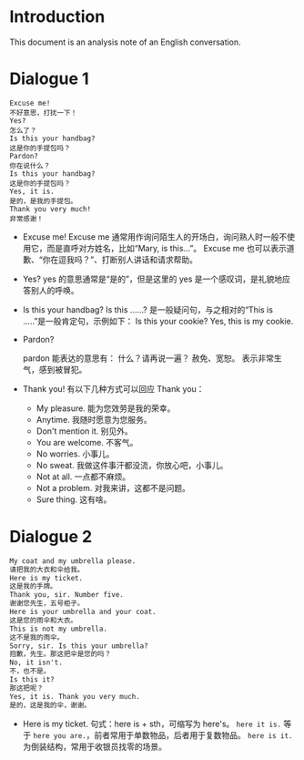 # Introduction

This document is an analysis note of an English conversation.

# Dialogue 1

```text
Excuse me!
不好意思，打扰一下！
Yes?
怎么了？
Is this your handbag?
这是你的手提包吗？
Pardon?
你在说什么？
Is this your handbag?
这是你的手提包吗？
Yes, it is.
是的，是我的手提包。
Thank you very much!
非常感谢！
```

* Excuse me!
    Excuse me 通常用作询问陌生人的开场白，询问熟人时一般不使用它，而是直呼对方姓名，比如“Mary, is this...”。
    Excuse me 也可以表示道歉、“你在逗我吗？”、打断别人讲话和请求帮助。

* Yes?
    yes 的意思通常是“是的”，但是这里的 yes 是一个感叹词，是礼貌地应答别人的呼唤。
    
* Is this your handbag?
    Is this ......? 是一般疑问句，与之相对的“This is .....”是一般肯定句，示例如下：
    Is this your cookie?
    Yes, this is my cookie.
    
* Pardon?

    pardon 能表达的意思有：
    什么？请再说一遍？
    赦免、宽恕。
    表示非常生气，感到被冒犯。

* Thank you!
    有以下几种方式可以回应 Thank you：

    * My pleasure.
        能为您效劳是我的荣幸。
    * Anytime.
        我随时愿意为您服务。
    * Don't mention it.
        别见外。
    * You are welcome.
        不客气。
    * No worries.
        小事儿。
    * No sweat.
        我做这件事汗都没流，你放心吧，小事儿。
    * Not at all.
        一点都不麻烦。
    * Not a problem.
        对我来讲，这都不是问题。
    * Sure thing.
        这有啥。

# Dialogue 2

```txt
My coat and my umbrella please.
请把我的大衣和伞给我。
Here is my ticket.
这是我的手牌。
Thank you, sir. Number five.
谢谢您先生，五号柜子。
Here is your umbrella and your coat.
这是您的雨伞和大衣。
This is not my umbrella.
这不是我的雨伞。
Sorry, sir. Is this your umbrella?
抱歉，先生。那这把伞是您的吗？
No, it isn't.
不，也不是。
Is this it?
那这把呢？
Yes, it is. Thank you very much.
是的，这是我的伞，谢谢。
```

* Here is my ticket.
    句式：here is + sth，可缩写为 here's。
    `here it is.` 等于 `here you are.`，前者常用于单数物品，后者用于复数物品。
    `here is it.` 为倒装结构，常用于收银员找零的场景。